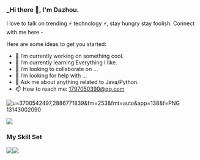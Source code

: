 ### _Hi there 👋, I'm Dazhou.

I love to talk on trending ⚡ technology ⚡, stay hungry stay foolish. Connect with me here -



Here are some ideas to get you started:

- 🔭 I’m currently working on something cool.
- 🌱 I’m currently learning Everything I like.
- 👯 I’m looking to collaborate on ...
- 🤔 I’m looking for help with ...
- 💬 Ask me about anything related to Java/Python.
- 📫 How to reach me: 1797050390@qq.com

  
![u=3700542497,2886771839&fm=253&fmt=auto&app=138&f=PNG](https://tptptptpt.oss-cn-guangzhou.aliyuncs.com/picture/u%3D3700542497%2C2886771839%26fm%3D253%26fmt%3Dauto%26app%3D138%26f%3DPNG.png)13143002090


![](https://github-readme-stats.vercel.app/api?username=Dazhou-del&show_icons=true&theme=transparent)
### My Skill Set

![](https://img.shields.io/badge/Java-ED8B00?style=for-the-badge&logo=openjdk&logoColor=white)![](https://img.shields.io/badge/Python-3776AB?style=for-the-badge&logo=python&logoColor=white)

